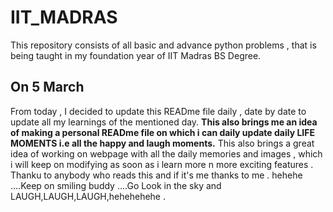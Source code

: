 # IIT_MADRAS
<p>This repository consists of all basic and advance python problems , that is being taught in my foundation year of IIT Madras BS Degree.</p>
<h2>On 5 March</h2>
<p>From today , I decided to update this READme file daily , date by date to update all my learnings of the mentioned day.
<b>This also brings me an idea of making a personal READme file on which i can daily update daily LIFE MOMENTS i.e all the 
happy and laugh moments.</b> This also brings a great idea of working on webpage with all the daily memories and images , 
which i will keep on modifying as soon as i learn more n more exciting features . Thanku to anybody who reads this and
if it's me thanks to me . hehehe ....Keep on smiling buddy ....Go Look in the sky and LAUGH,LAUGH,LAUGH,hehehehehe .   </p>